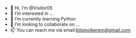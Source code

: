 - 👋 Hi, I’m @Visitor05
- 👀 I’m interested in ...
- 🌱 I’m currently learning Python
- 💞️ I’m looking to collaborate on ...
- 📫 You can reach me via email:bilginolkerem@gmail.com

<!---
Visitor05/Visitor05 is a ✨ special ✨ repository because its `README.md` (this file) appears on your GitHub profile.
You can click the Preview link to take a look at your changes.
--->
